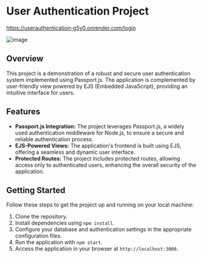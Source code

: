 # User Authentication Project

https://userauthentication-g5y0.onrender.com/login

![image](https://github.com/Sumir123/UserAuthentication/assets/71181873/dea13bac-55cc-498f-a5e7-e2602b383e3e)

## Overview

This project is a demonstration of a robust and secure user authentication system implemented using Passport.js. The application is complemented by user-friendly view powered by EJS (Embedded JavaScript), providing an intuitive interface for users.

## Features

- **Passport.js Integration:** The project leverages Passport.js, a widely used authentication middleware for Node.js, to ensure a secure and reliable authentication process.
- **EJS-Powered Views:** The application's frontend is built using EJS, offering a seamless and dynamic user interface.
- **Protected Routes:** The project includes protected routes, allowing access only to authenticated users, enhancing the overall security of the application.

## Getting Started

Follow these steps to get the project up and running on your local machine:

1. Clone the repository.
2. Install dependencies using `npm install`.
3. Configure your database and authentication settings in the appropriate configuration files.
4. Run the application with `npm start`.
5. Access the application in your browser at `http://localhost:3000`.
